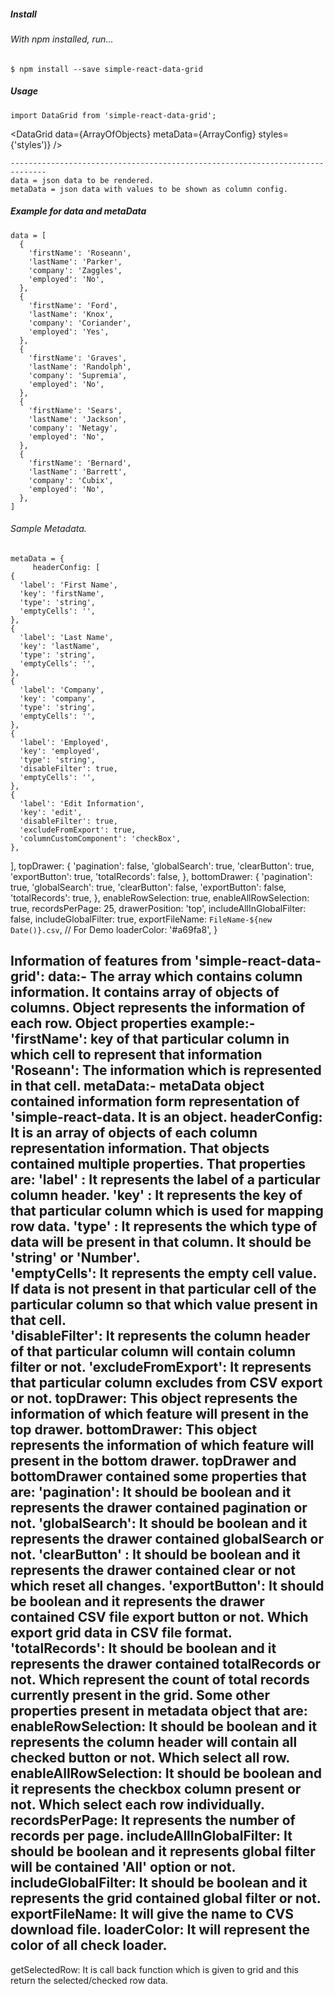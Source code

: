 ##### Install

###### With npm installed, run...

```
$ npm install --save simple-react-data-grid
```

##### Usage

    import DataGrid from 'simple-react-data-grid';
    
   <DataGrid data={ArrayOfObjects} metaData={ArrayConfig} styles={'styles')} />
	
    ------------------------------------------------------------------------------
	data = json data to be rendered.
	metaData = json data with values to be shown as column config.
	

##### Example for data and metaData

    data = [
      {
        'firstName': 'Roseann',
        'lastName': 'Parker',
        'company': 'Zaggles',
        'employed': 'No',
      },
      {
        'firstName': 'Ford',
        'lastName': 'Knox',
        'company': 'Coriander',
        'employed': 'Yes',
      },
      {
        'firstName': 'Graves',
        'lastName': 'Randolph',
        'company': 'Supremia',
        'employed': 'No',
      },
      {
        'firstName': 'Sears',
        'lastName': 'Jackson',
        'company': 'Netagy',
        'employed': 'No',
      },
      {
        'firstName': 'Bernard',
        'lastName': 'Barrett',
        'company': 'Cubix',
        'employed': 'No',
      },
    ]

###### Sample Metadata.
    metaData = {
         headerConfig: [
    {
      'label': 'First Name',
      'key': 'firstName',
      'type': 'string',
      'emptyCells': '',
    },
    {
      'label': 'Last Name',
      'key': 'lastName',
      'type': 'string',
      'emptyCells': '',
    },
    {
      'label': 'Company',
      'key': 'company',
      'type': 'string',
      'emptyCells': '',
    },
    {
      'label': 'Employed',
      'key': 'employed',
      'type': 'string',
      'disableFilter': true,
      'emptyCells': '',
    },
    {
      'label': 'Edit Information',
      'key': 'edit',
      'disableFilter': true,
      'excludeFromExport': true,
      'columnCustomComponent': 'checkBox',
    },
  ],
  topDrawer: {
    'pagination': false,
    'globalSearch': true,
    'clearButton': true,
    'exportButton': true,
    'totalRecords': false,
  },
  bottomDrawer: {
    'pagination': true,
    'globalSearch': true,
    'clearButton': false,
    'exportButton': false,
    'totalRecords': true,
  },
  enableRowSelection: true,
  enableAllRowSelection: true,
  recordsPerPage: 25,
  drawerPosition: 'top',
  includeAllInGlobalFilter: false,
  includeGlobalFilter: true,
  exportFileName: `FileName-${new Date()}.csv`, // For Demo
  loaderColor: '#a69fa8',
     }

Information of features from 'simple-react-data-grid':
 data:- The array which contains column information.
        It contains array of objects of columns.
        Object represents the information of each row.
       Object properties example:-
         'firstName': key of that particular column in which cell to represent that information
         'Roseann': The information which is represented in that cell.
 metaData:- metaData object contained information form representation of 'simple-react-data. It is an object.
           headerConfig: It is an array of objects of each column representation information. That objects contained multiple properties.
              That properties are:
                 'label' : It represents the label of a particular column header.
                 'key'   : It represents the key of that particular column which is used for mapping row data.
                 'type'  :  It represents the which type of data will be present in that column. It should be 'string' or 'Number'.   
                 'emptyCells': It represents the empty cell value. If data is not present in that particular cell of the particular column so that which value present in that cell.  
                 'disableFilter': It represents the column header of that particular column will contain column filter or not.
                 'excludeFromExport': It represents that particular column excludes from CSV export or not. 
          topDrawer: This object represents the information of which feature will present in the top drawer.
          bottomDrawer: This object represents the information of which feature will present in the bottom drawer.
          topDrawer and bottomDrawer contained some properties that are:
                 'pagination': It should be boolean and it represents the drawer contained pagination or not.
                 'globalSearch': It should be boolean and it represents the drawer contained globalSearch or not. 
                 'clearButton' : It should be boolean and it represents the drawer contained clear or not which reset all changes. 
                 'exportButton': It should be boolean and it represents the drawer contained CSV file export button or not.
                                 Which export grid data in CSV file format.    
                 'totalRecords': It should be boolean and it represents the drawer contained totalRecords or not.
                                 Which represent the count of total records currently present in the grid.
          Some other properties present in metadata object that are:
                 enableRowSelection: It should be boolean and it represents the column header will contain all checked button or not.
                                     Which select all row.
                 enableAllRowSelection: It should be boolean and it represents the checkbox column present or not.
                                     Which select each row individually. 
                 recordsPerPage: It represents the number of records per page.
                 includeAllInGlobalFilter: It should be boolean and it represents global filter will be contained 'All' option or not.
                 includeGlobalFilter: It should be boolean and it represents the grid contained global filter or not.  
                 exportFileName: It will give the name to CVS download file.
                 loaderColor: It will represent the color of all check loader.
 -----------------------------------------------------------------------------------------------------------------------------------------------
getSelectedRow: It is call back function which is given to grid and this return the selected/checked row data.